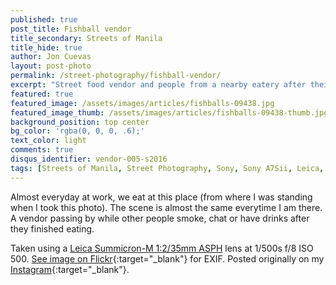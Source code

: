 ```yaml
---
published: true
post_title: Fishball vendor
title_secondary: Streets of Manila
title_hide: true
author: Jon Cuevas
layout: post-photo
permalink: /street-photography/fishball-vendor/
excerpt: "Street food vendor and people from a nearby eatery after their meal."
featured: true
featured_image: /assets/images/articles/fishballs-09438.jpg
featured_image_thumb: /assets/images/articles/fishballs-09438-thumb.jpg
background_position: top center
bg_color: 'rgba(0, 0, 0, .6);'
text_color: light
comments: true
disqus_identifier: vendor-005-s2016
tags: [Streets of Manila, Street Photography, Sony, Sony A7Sii, Leica, Manila, Photography, Mirrorless]
---
```


Almost everyday at work, we eat at this place (from where I was standing when I took this photo). The scene is almost the same everytime I am there. A vendor passing by while other people smoke, chat or have drinks after they finished eating.

Taken using a [Leica Summicron-M 1:2/35mm ASPH][6] lens at 1/500s f/8 ISO 500. [See image on Flickr][1]{:target="_blank"} for EXIF. Posted originally on my [Instagram][2]{:target="_blank"}.

[1]: https://www.flickr.com/photos/archondigital/24382519322/
[2]: https://www.instagram.com/p/BAtHxCFmq62/
[4]: /topic/nazareno-2016/
[5]: /topic/sony-a7sii/
[6]: /topic/leica/